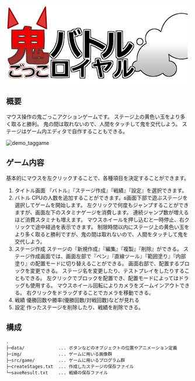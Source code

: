 ![title](img/title.png)
## 概要
マウス操作の鬼ごっこアクションゲームです。
ステージ上の黄色い玉をより多く取ると勝利。
鬼の間は取れないので、人間をタッチして鬼を交代しよう。
ステージはゲーム内エディタで自作することもできる。

![demo_taggame](https://user-images.githubusercontent.com/38200445/71121307-95295300-2221-11ea-830d-1f77f89bc4c9.gif)

## ゲーム内容
基本的にマウスを左クリックすることで、各種項目を決定することができます。
1. タイトル画面
『バトル』『ステージ作成』『戦績』『設定』を選択できます。
2. バトル
CPUの人数を追加することができます。s画面下部で遊ぶステージを選択してゲームを開始します。
左クリックで何度もジャンプすることができますが、画面左下のスタミナゲージを消費します。
連続ジャンプ数が増えるほど消費スタミナも増えます。
マウスホイールを押し込むと一時停止、右クリックで途中経過を表示できます。
制限時間以内にステージ上の黄色い玉をより多く取ると勝利ですが、鬼の間は取れないので、人間をタッチして鬼を交代しよう。
3. ステージ作成
ステージの『新規作成』『編集』『複製』『削除』ができる。
ステージ作成画面では、画面左部で『ペン』『直線ツール』『範囲塗り』『内部塗り』の配置モードに切り替えることができる。
画面右部で、配置するブロックを変更できる。
ステージ名を変更したり、テストプレイをしたりすることもできる。
左クリックでブロックを配置でき、配置モードによってはドラッグも使用する。
マウスホイール回転によりカメラをズームインアウトできる。
右クリックをドラッグすることでカメラを移動できる。
4. 戦績
優勝回数や勝率(優勝回数/対戦回数)などが見れる
5. 設定
作ったステージを削除したり、戦績を削除できる。

## 構成
```
.
├─data/             ... ボタンなどのオブジェクトの位置やアニメーション定義
├─img/              ... ゲームに用いる画像群
├─src/game/         ... ゲームに用いるプログラム群
├─createStages.txt  ... 作成したステージの保存ファイル
└─saveResult.txt    ... 戦績の保存ファイル
```
